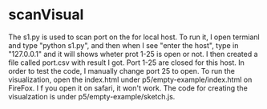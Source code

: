 # scanVisual
The s1.py is used to scan port on the for local host. To run it, I open termianl and type "python s1.py", and then when I see "enter the host", type in "127.0.0.1" and it will shows wheter prot 1-25 is open or not. 
I then created a file called port.csv with result I got. Port 1-25 are closed for this host. In order to test the code, I manually change port 25 to open. To run the visualization, open the index.html under p5/empty-example/index.html on FireFox. I f you open it on safari, it won't work. The code for creating the visualzation is under p5/empty-example/sketch.js.
